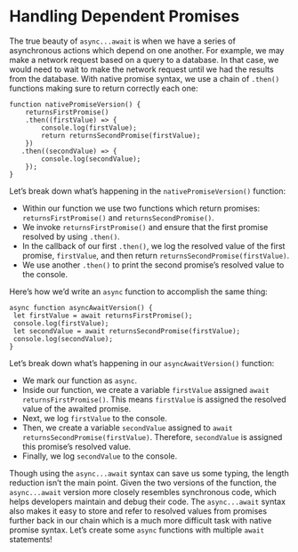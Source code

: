 # Handling Dependent Promises

The true beauty of `async...await` is when we have a series of asynchronous actions which depend on one another. For example, we may make a network request based on a query to a database. In that case, we would need to wait to make the network request until we had the results from the database. With native promise syntax, we use a chain of `.then()` functions making sure to return correctly each one:

```
function nativePromiseVersion() {
    returnsFirstPromise()
    .then((firstValue) => {
        console.log(firstValue);
        return returnsSecondPromise(firstValue);
    })
   .then((secondValue) => {
        console.log(secondValue);
    });
}
```

Let’s break down what’s happening in the `nativePromiseVersion()` function:

- Within our function we use two functions which return promises: `returnsFirstPromise()` and `returnsSecondPromise()`.
- We invoke `returnsFirstPromise()` and ensure that the first promise resolved by using `.then()`.
- In the callback of our first `.then()`, we log the resolved value of the first promise, `firstValue`, and then return `returnsSecondPromise(firstValue)`.
- We use another `.then()` to print the second promise’s resolved value to the console.
  
Here’s how we’d write an `async` function to accomplish the same thing:

```
async function asyncAwaitVersion() {
 let firstValue = await returnsFirstPromise();
 console.log(firstValue);
 let secondValue = await returnsSecondPromise(firstValue);
 console.log(secondValue);
}
```

Let’s break down what’s happening in our `asyncAwaitVersion()` function:

- We mark our function as `async`.
- Inside our function, we create a variable `firstValue` assigned `await returnsFirstPromise()`. This means `firstValue` is assigned the resolved value of the awaited promise.
- Next, we log `firstValue` to the console.
- Then, we create a variable `secondValue` assigned to `await returnsSecondPromise(firstValue)`. Therefore, `secondValue` is assigned this promise’s resolved value.
- Finally, we log `secondValue` to the console.
  
Though using the `async...await` syntax can save us some typing, the length reduction isn’t the main point. Given the two versions of the function, the `async...await` version more closely resembles synchronous code, which helps developers maintain and debug their code. The `async...await` syntax also makes it easy to store and refer to resolved values from promises further back in our chain which is a much more difficult task with native promise syntax. Let’s create some `async` functions with multiple `await` statements!
